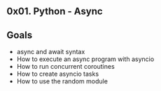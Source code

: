 ## 0x01. Python - Async

## Goals
- async and await syntax
- How to execute an async program with asyncio
- How to run concurrent coroutines
- How to create asyncio tasks
- How to use the random module
